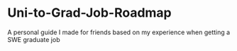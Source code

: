 # Uni-to-Grad-Job-Roadmap
A personal guide I made for friends based on my experience when getting a SWE graduate job
